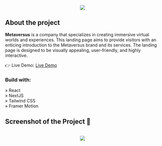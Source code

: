 <div align='center'><img src='https://i.hizliresim.com/n3ow0si.png'/></div>

<h2>About the project</h2>

  <p><b>Metaversus</b> is a company that specializes in creating immersive virtual worlds and experiences. This landing page aims to provide visitors with an enticing introduction to the Metaversus brand and its services. The landing page is designed to be visually appealing, user-friendly, and highly interactive.</p>

👉 Live Demo: <a href='https://metaversus-rouge.vercel.app/'>Live Demo</a>

<h3>Build with:</h3>

» React<br />
» NextJS<br />
» Tailwind CSS<br />
» Framer Motion

<h2>Screenshot of the Project 📸</h2>
<br>
<div align='center'>
<img src='https://i.hizliresim.com/cc6eue1.png'/>

</div>
